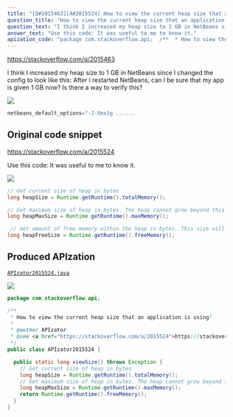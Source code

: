 ```yaml
---
title: "[Q#2015463][A#2015524] How to view the current heap size that an application is using?"
question_title: "How to view the current heap size that an application is using?"
question_text: "I think I increased my heap size to 1 GB in NetBeans since I changed the config to look like this: After I restarted NetBeans, can I be sure that my app is given 1 GB now? Is there a way to verify this?"
answer_text: "Use this code: It was useful to me to know it."
apization_code: "package com.stackoverflow.api;  /**  * How to view the current heap size that an application is using?  *  * @author APIzator  * @see <a href=\"https://stackoverflow.com/a/2015524\">https://stackoverflow.com/a/2015524</a>  */ public class APIzator2015524 {    public static long viewSize() throws Exception {     // Get current size of heap in bytes     long heapSize = Runtime.getRuntime().totalMemory();     // Get maximum size of heap in bytes. The heap cannot grow beyond this size.// Any attempt will result in an OutOfMemoryException.     long heapMaxSize = Runtime.getRuntime().maxMemory();     return Runtime.getRuntime().freeMemory();   } }"
---
```


https://stackoverflow.com/q/2015463

I think I increased my heap size to 1 GB in NetBeans since I changed the config to look like this:
After I restarted NetBeans, can I be sure that my app is given 1 GB now?
Is there a way to verify this?


<div class="code-logo"><img src="/stackoverflow.png" /></div>

```java
netbeans_default_options="-J-Xmx1g ......
```


## Original code snippet

https://stackoverflow.com/a/2015524

Use this code:
It was useful to me to know it.

<div class="code-logo"><img src="/stackoverflow.png" /></div>

```java
// Get current size of heap in bytes
long heapSize = Runtime.getRuntime().totalMemory(); 

// Get maximum size of heap in bytes. The heap cannot grow beyond this size.// Any attempt will result in an OutOfMemoryException.
long heapMaxSize = Runtime.getRuntime().maxMemory();

 // Get amount of free memory within the heap in bytes. This size will increase // after garbage collection and decrease as new objects are created.
long heapFreeSize = Runtime.getRuntime().freeMemory();
```

## Produced APIzation

[`APIzator2015524.java`](https://github.com/pasqualesalza/apization/raw/main/data/search/APIzator2015524.java)

<div class="code-logo"><img src="/apizator.png" /></div>

```java
package com.stackoverflow.api;

/**
 * How to view the current heap size that an application is using?
 *
 * @author APIzator
 * @see <a href="https://stackoverflow.com/a/2015524">https://stackoverflow.com/a/2015524</a>
 */
public class APIzator2015524 {

  public static long viewSize() throws Exception {
    // Get current size of heap in bytes
    long heapSize = Runtime.getRuntime().totalMemory();
    // Get maximum size of heap in bytes. The heap cannot grow beyond this size.// Any attempt will result in an OutOfMemoryException.
    long heapMaxSize = Runtime.getRuntime().maxMemory();
    return Runtime.getRuntime().freeMemory();
  }
}

```